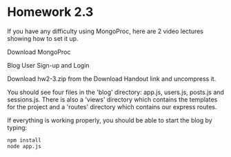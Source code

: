 # Homework 2.3

If you have any difficulty using MongoProc, here are 2 video lectures showing how to set it up.

Download MongoProc

Blog User Sign-up and Login

Download hw2-3.zip from the Download Handout link and uncompress it.

You should see four files in the 'blog' directory: app.js, users.js, posts.js and sessions.js. There is also a 'views' directory which contains the templates for the project and a 'routes' directory which contains our express routes.

If everything is working properly, you should be able to start the blog by typing:

````
npm install
node app.js
````


